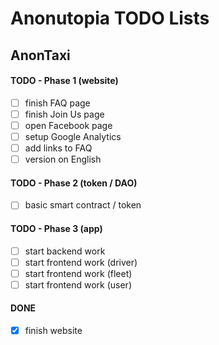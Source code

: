 # Anonutopia TODO Lists

## AnonTaxi

#### TODO - Phase 1 (website)

- [ ] finish FAQ page
- [ ] finish Join Us page
- [ ] open Facebook page
- [ ] setup Google Analytics
- [ ] add links to FAQ
- [ ] version on English

#### TODO - Phase 2 (token / DAO)

- [ ] basic smart contract / token

#### TODO - Phase 3 (app)

- [ ] start backend work
- [ ] start frontend work (driver)
- [ ] start frontend work (fleet)
- [ ] start frontend work (user)

#### DONE

- [x] finish website

